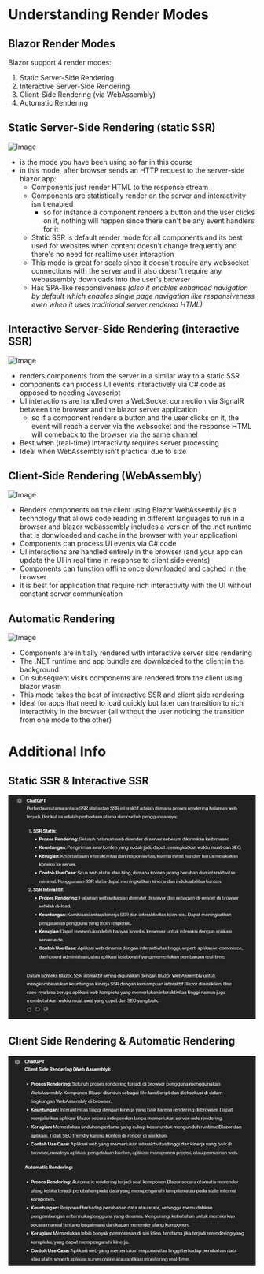 # Understanding Render Modes

## Blazor Render Modes

Blazor support 4 render modes:
1. Static Server-Side Rendering
2. Interactive Server-Side Rendering
3. Client-Side Rendering (via WebAssembly)
4. Automatic Rendering

## Static Server-Side Rendering (static SSR)

![Image](/images/09-ssr.png) <br>

* is the mode you have been using so far in this course
* in this mode, after browser sends an HTTP request to the server-side blazor app:
    * Components just render HTML to the response stream
    * Components are statistically render on the server and interactivity isn't enabled
        * so for instance a component renders a button and the user clicks on it, nothing will happen since there can't be any event handlers for it
    * Static SSR is default render mode for all components and its best used for websites when content doesn't change frequently and there's no need for realtime user interaction
    * This mode is great for scale since it doesn't require any websocket connections with the server and it also doesn't require any webassembly downloads into the user's browser
    * Has SPA-like responsiveness *(also it enables enhanced navigation by default which enables single page navigation like responsiveness even when it uses traditional server rendered HTML)*

## Interactive Server-Side Rendering (interactive SSR)
![Image](/images/10-interactive-ssr.png) <br>

* renders components from the server in a similar way to a static SSR
* components can process UI events interactively via C# code as opposed to needing Javascript
* UI interactions are handled over a WebSocket connection via SignalR between the browser and the blazor server application
    * so if a component renders a button and the user clicks on it, the event will reach a server via the websocket and the response HTML will comeback to the browser via the same channel
* Best when (real-time) interactivity requires server processing
* Ideal when WebAssembly isn't practical due to size


## Client-Side Rendering (WebAssembly)
![Image](/images/12-clientside-rendering(wasm).png) <br>

* Renders components on the client using Blazor WebAssembly (is a technology that allows code reading in different languages to run in a browser and blazor webassembly includes a version of the .net runtime that is donwloaded and cache in the browser with your application)
* Components can process UI events via C# code
* UI interactions are handled entirely in the browser (and your app can update the UI in real time in response to client side events)
* Components can function offline once downloaded and cached in the browser
* it is best for application that require rich interactivity with the UI without constant server communication

## Automatic Rendering
![Image](/images/13-automatic-rendering.png) <br>

* Components are initially rendered with interactive server side rendering
* The .NET runtime and app bundle are downloaded to the client in the background
* On subsequent visits components are rendered from the client using blazor wasm
* This mode takes the best of interactive SSR and client side rendering
* Ideal for apps that need to load quickly but later can transition to rich interactivity in the browser (all without the user noticing the transition from one mode to the other)


# Additional Info

## Static SSR & Interactive SSR
![Image](./images/11-static-interactive.png) 


## Client Side Rendering & Automatic Rendering
![Image](./images/14-client-side-wasm-automatic-rendering.png)